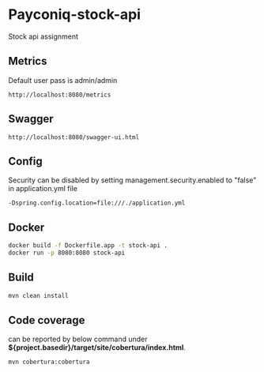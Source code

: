 # Payconiq-stock-api
Stock api assignment

## Metrics 
Default user pass is admin/admin
```properties
http://localhost:8080/metrics
```

## Swagger

```properties
http://localhost:8080/swagger-ui.html
```

## Config
Security can be disabled by setting management.security.enabled to "false" in application.yml file
```properties
-Dspring.config.location=file:///./application.yml
```

## Docker
```bash
docker build -f Dockerfile.app -t stock-api .
docker run -p 8080:8080 stock-api
```

## Build
```bash
mvn clean install
```

## Code coverage
can be reported by below command under **${project.basedir}/target/site/cobertura/index.html**. 
```bash
mvn cobertura:cobertura
```
